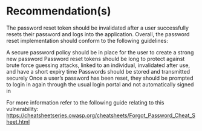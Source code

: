 # Recommendation(s)

The password reset token should be invalidated after a user successfully resets their password and logs into the application. Overall, the password reset implementation should conform to the following guidelines:

A secure password policy should be in place for the user to create a strong new password
Password reset tokens should be long to protect against brute force guessing attacks, linked to an individual, invalidated after use, and have a short expiry time
Passwords should be stored and transmitted securely
Once a user’s password has been reset, they should be prompted to login in again through the usual login portal and not automatically signed in

For more information refer to the following guide relating to this vulnerability:
<https://cheatsheetseries.owasp.org/cheatsheets/Forgot_Password_Cheat_Sheet.html>
